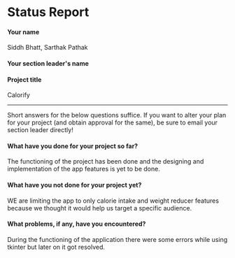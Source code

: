 # Status Report

#### Your name

Siddh Bhatt, Sarthak Pathak
	
#### Your section leader's name


#### Project title

Calorify

***

Short answers for the below questions suffice. If you want to alter your plan for your project (and obtain approval for the same), be sure to email your section leader directly!

#### What have you done for your project so far?

The functioning of the project has been done and the designing and implementation of the app features is yet to be done.
#### What have you not done for your project yet?

WE are limiting the app to only calorie intake and weight reducer features because we thought it would help us target a specific audience.

#### What problems, if any, have you encountered?

During the functioning of the application there were some errors while using tkinter but later on it got resolved.